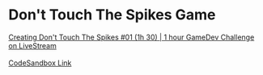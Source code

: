 # Don't Touch The Spikes Game 


<a href="https://www.youtube.com/watch?v=1Nk2T05nMDE" target="_blank">Creating Don't Touch The Spikes #01 (1h 30) | 1 hour GameDev Challenge on LiveStream</a>
</br>
</br>
<a href="https://codesandbox.io/s/dont-touch-the-spikes-iwr4y" target="_blank">CodeSandbox Link</a>

